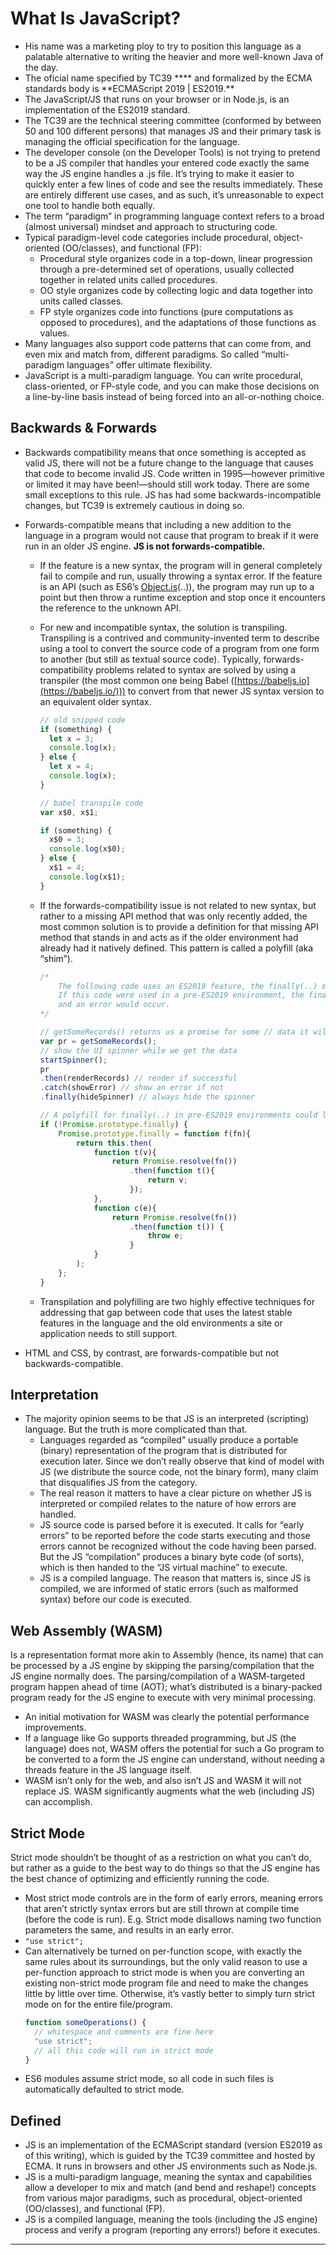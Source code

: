 # What Is JavaScript?

- His name was a marketing ploy to try to position this language as a palatable alternative to writing the heavier and more well-known Java of the day.
- The oficial name specified by TC39 \***\* and formalized by the ECMA standards body is **ECMAScript 2019 | ES2019.\*\*
- The JavaScript/JS that runs on your browser or in Node.js, is an implementation of the ES2019 standard.
- The TC39 are the technical steering committee (conformed by between 50 and 100 different persons) that manages JS and their primary task is managing the official specification for the language.
- The developer console (on the Developer Tools) is not trying to pretend to be a JS compiler that handles your entered code exactly the same way the JS engine handles a .js file. It’s trying to make it easier to quickly enter a few lines of code and see the results immediately. These are entirely different use cases, and as such, it’s unreasonable to expect one tool to handle both equally.
- The term “paradigm” in programming language context refers to a broad (almost universal) mindset and approach to structuring code.
- Typical paradigm-level code categories include procedural, object-oriented (OO/classes), and functional (FP):
  - Procedural style organizes code in a top-down, linear progression through a pre-determined set of operations, usually collected together in related units called procedures.
  - OO style organizes code by collecting logic and data together into units called classes.
  - FP style organizes code into functions (pure computations as opposed to procedures), and the adaptations of those functions as values.
- Many languages also support code patterns that can come from, and even mix and match from, different paradigms. So called “multi-paradigm languages” offer ultimate flexibility.
- JavaScript is a multi-paradigm language. You can write procedural, class-oriented, or FP-style code, and you can make those decisions on a line-by-line basis instead of being forced into an all-or-nothing choice.

## Backwards & Forwards

- Backwards compatibility means that once something is accepted as valid JS, there will not be a future change to the language that causes that code to become invalid JS. Code written in 1995—however primitive or limited it may have been!—should still work today. There are some small exceptions to this rule. JS has had some backwards-incompatible changes, but TC39 is extremely cautious in doing so.
- Forwards-compatible means that including a new addition to the language in a program would not cause that program to break if it were run in an older JS engine. **JS is not forwards-compatible.**

  - If the feature is a new syntax, the program will in general completely fail to compile and run, usually throwing a syntax error. If the feature is an API (such as ES6’s [Object.is](http://object.is/)(..)), the program may run up to a point but then throw a runtime exception and stop once it encounters the reference to the unknown API.
  - For new and incompatible syntax, the solution is transpiling. Transpiling is a contrived and community-invented term to describe using a tool to convert the source code of a program from one form to another (but still as textual source code). Typically, forwards-compatibility problems related to syntax are solved by using a transpiler (the most common one being Babel ([https://babeljs.io](https://babeljs.io/))) to convert from that newer JS syntax version to an equivalent older syntax.

    ```jsx
    // old snipped code
    if (something) {
      let x = 3;
      console.log(x);
    } else {
      let x = 4;
      console.log(x);
    }

    // babel transpile code
    var x$0, x$1;

    if (something) {
      x$0 = 3;
      console.log(x$0);
    } else {
      x$1 = 4;
      console.log(x$1);
    }
    ```

  - If the forwards-compatibility issue is not related to new syntax, but rather to a missing API method that was only recently added, the most common solution is to provide a definition for that missing API method that stands in and acts as if the older environment had already had it natively defined. This pattern is called a polyfill (aka “shim”).

    ```jsx
    /*
    	The following code uses an ES2019 feature, the finally(..) method on the promise prototype.
    	If this code were used in a pre-ES2019 environment, the finally(..) method would not exist,
    	and an error would occur.
    */

    // getSomeRecords() returns us a promise for some // data it will fetch
    var pr = getSomeRecords();
    // show the UI spinner while we get the data
    startSpinner();
    pr
    .then(renderRecords) // render if successful
    .catch(showError) // show an error if not
    .finally(hideSpinner) // always hide the spinner

    // A polyfill for finally(..) in pre-ES2019 environments could look like this:
    if (!Promise.prototype.finally) {
    	Promise.prototype.finally = function f(fn){
    		return this.then(
    			function t(v){
    				return Promise.resolve(fn())
    					.then(function t(){
    						return v;
    					});
    			},
    			function c(e){
    				return Promise.resolve(fn())
    					.then(function t()) {
    						throw e;
    					}
    			}
    		);
    	};
    }
    ```

  - Transpilation and polyfilling are two highly effective techniques for addressing that gap between code that uses the latest stable features in the language and the old environments a site or application needs to still support.

- HTML and CSS, by contrast, are forwards-compatible but not backwards-compatible.

## Interpretation

- The majority opinion seems to be that JS is an interpreted (scripting) language. But the truth is more complicated than that.
  - Languages regarded as “compiled” usually produce a portable (binary) representation of the program that is distributed for execution later. Since we don’t really observe that kind of model with JS (we distribute the source code, not the binary form), many claim that disqualifies JS from the category.
  - The real reason it matters to have a clear picture on whether JS is interpreted or compiled relates to the nature of how errors are handled.
  - JS source code is parsed before it is executed. It calls for “early errors” to be reported before the code starts executing and those errors cannot be recognized without the code having been parsed. But the JS “compilation” produces a binary byte code (of sorts), which is then handed to the “JS virtual machine” to execute.
  - JS is a compiled language. The reason that matters is, since JS is compiled, we are informed of static errors (such as malformed syntax) before our code is executed.

## Web Assembly (WASM)

Is a representation format more akin to Assembly (hence, its name) that can be processed by a JS engine by skipping the parsing/compilation that the JS engine normally does. The parsing/compilation of a WASM-targeted program happen ahead of time (AOT); what’s distributed is a binary-packed program ready for the JS engine to execute with very minimal processing.

- An initial motivation for WASM was clearly the potential performance improvements.
- If a language like Go supports threaded programming, but JS (the language) does not, WASM offers the potential for such a Go program to be converted to a form the JS engine can understand, without needing a threads feature in the JS language itself.
- WASM isn’t only for the web, and also isn’t JS and WASM it will not replace JS. WASM significantly augments what the web (including JS) can accomplish.

## Strict Mode

Strict mode shouldn’t be thought of as a restriction on what you can’t do, but rather as a guide to the best way to do things so that the JS engine has the best chance of optimizing and efficiently running the code.

- Most strict mode controls are in the form of early errors, meaning errors that aren’t strictly syntax errors but are still thrown at compile time (before the code is run). E.g. Strict mode disallows naming two function parameters the same, and results in an early error.
- `"use strict";`
- Can alternatively be turned on per-function scope, with exactly the same rules about its surroundings, but the only valid reason to use a per-function approach to strict mode is when you are converting an existing non-strict mode program file and need to make the changes little by little over time. Otherwise, it’s vastly better to simply turn strict mode on for the entire file/program.
  ```jsx
  function someOperations() {
    // whitespace and comments are fine here
    "use strict";
    // all this code will run in strict mode
  }
  ```
- ES6 modules assume strict mode, so all code in such files is automatically defaulted to strict mode.

## Defined

- JS is an implementation of the ECMAScript standard (version ES2019 as of this writing), which is guided by the TC39 committee and hosted by ECMA. It runs in browsers and other JS environments such as Node.js.
- JS is a multi-paradigm language, meaning the syntax and capabilities allow a developer to mix and match (and bend and reshape!) concepts from various major paradigms, such as procedural, object-oriented (OO/classes), and functional (FP).
- JS is a compiled language, meaning the tools (including the JS engine) process and verify a program (reporting any errors!) before it executes.

---
